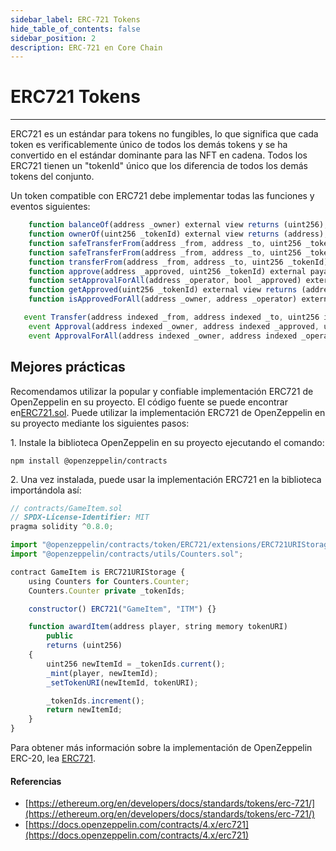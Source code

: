 ```yaml
---
sidebar_label: ERC-721 Tokens
hide_table_of_contents: false
sidebar_position: 2
description: ERC-721 en Core Chain
---
```


# ERC721 Tokens

---

ERC721 es un estándar para tokens no fungibles, lo que significa que cada token es verificablemente único de todos los demás tokens y se ha convertido en el estándar dominante para las NFT en cadena. Todos los ERC721 tienen un "tokenId" único que los diferencia de todos los demás tokens del conjunto.

Un token compatible con ERC721 debe implementar todas las funciones y eventos siguientes:

```javascript
    function balanceOf(address _owner) external view returns (uint256);
    function ownerOf(uint256 _tokenId) external view returns (address);
    function safeTransferFrom(address _from, address _to, uint256 _tokenId, bytes data) external payable;
    function safeTransferFrom(address _from, address _to, uint256 _tokenId) external payable;
    function transferFrom(address _from, address _to, uint256 _tokenId) external payable;
    function approve(address _approved, uint256 _tokenId) external payable;
    function setApprovalForAll(address _operator, bool _approved) external;
    function getApproved(uint256 _tokenId) external view returns (address);
    function isApprovedForAll(address _owner, address _operator) external view returns (bool);
```

```javascript
   event Transfer(address indexed _from, address indexed _to, uint256 indexed _tokenId);
    event Approval(address indexed _owner, address indexed _approved, uint256 indexed _tokenId);
    event ApprovalForAll(address indexed _owner, address indexed _operator, bool _approved);
```

## Mejores prácticas

Recomendamos utilizar la popular y confiable implementación ERC721 de OpenZeppelin en su proyecto. El código fuente se puede encontrar en[ERC721.sol](https://github.com/OpenZeppelin/openzeppelin-contracts/blob/master/contracts/token/ERC721/ERC721.sol). Puede utilizar la implementación ERC721 de OpenZeppelin en su proyecto mediante los siguientes pasos:

1\. Instale la biblioteca OpenZeppelin en su proyecto ejecutando el comando:

`npm install @openzeppelin/contracts`

2\. Una vez instalada, puede usar la implementación ERC721 en la biblioteca importándola así:

```javascript
// contracts/GameItem.sol
// SPDX-License-Identifier: MIT
pragma solidity ^0.8.0;

import "@openzeppelin/contracts/token/ERC721/extensions/ERC721URIStorage.sol";
import "@openzeppelin/contracts/utils/Counters.sol";

contract GameItem is ERC721URIStorage {
    using Counters for Counters.Counter;
    Counters.Counter private _tokenIds;

    constructor() ERC721("GameItem", "ITM") {}

    function awardItem(address player, string memory tokenURI)
        public
        returns (uint256)
    {
        uint256 newItemId = _tokenIds.current();
        _mint(player, newItemId);
        _setTokenURI(newItemId, tokenURI);

        _tokenIds.increment();
        return newItemId;
    }
}
```

Para obtener más información sobre la implementación de OpenZeppelin ERC-20, lea [ERC721](https://docs.openzeppelin.com/contracts/4.x/erc721).

#### Referencias

- [https://ethereum.org/en/developers/docs/standards/tokens/erc-721/](https://ethereum.org/en/developers/docs/standards/tokens/erc-721/)
- [https://docs.openzeppelin.com/contracts/4.x/erc721](https://docs.openzeppelin.com/contracts/4.x/erc721)
